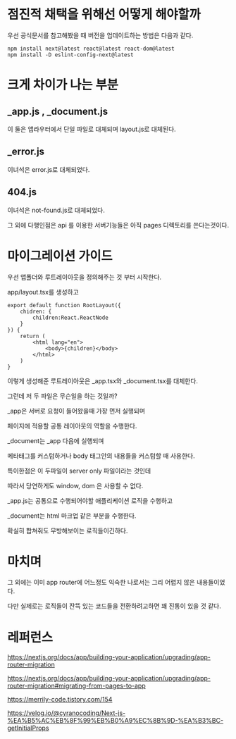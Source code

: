 # 점진적 채택을 위해선 어떻게 해야할까

우선 공식문서를 참고해봤을 때 버전을 업데이트하는 방법은 다음과 같다.

```
npm install next@latest react@latest react-dom@latest
npm install -D eslint-config-next@latest
```

# 크게 차이가 나는 부분

## _app.js , _document.js

이 둘은 앱라우터에서 단일 파일로 대체되며 layout.js로 대체된다.

## _error.js

이녀석은 error.js로 대체되었다.

## 404.js

이녀석은 not-found.js로 대체되었다.

그 외에 다행인점은 api 를 이용한 서버기능들은 아직 pages 디렉토리를 쓴다는것이다.


# 마이그레이션 가이드

우선 앱폴더와 루트레이아웃을 정의해주는 것 부터 시작한다.

app/layout.tsx를 생성하고

```tsx
export default function RootLayout({
    chidren: {
        children:React.ReactNode
    }
}) {
    return (
        <html lang="en">
            <body>{children}</body>
        </html>
    )
}
```

이렇게 생성해준 루트레이아웃은 _app.tsx와 _document.tsx를 대체한다.

그런데 저 두 파일은 무슨일을 하는 것일까?

_app은 서버로 요청이 들어왔을때 가장 먼저 실행되며

페이지에 적용할 공통 레이아웃의 역할을 수행한다.

_document는 _app 다음에 실행되며

메타태그를 커스텀하거나 body 태그안의 내용들을 커스텀할 때 사용한다.

특이한점은 이 두파일이 server only 파일이라는 것인데

따라서 당연하게도 window, dom 은 사용할 수 없다.


_app.js는 공통으로 수행되어야할 애플리케이션 로직을 수행하고

_document는 html 마크업 같은 부분을 수행한다.

확실히 합쳐줘도 무방해보이는 로직들이긴하다.


# 마치며

그 외에는 이미 app router에 어느정도 익숙한 나로서는 그리 어렵지 않은 내용들이었다.

다만 실제로는 로직들이 잔뜩 있는 코드들을 전환하려고하면 꽤 진통이 있을 것 같다.

# 레퍼런스

https://nextjs.org/docs/app/building-your-application/upgrading/app-router-migration

https://nextjs.org/docs/app/building-your-application/upgrading/app-router-migration#migrating-from-pages-to-app

https://merrily-code.tistory.com/154

https://velog.io/@cyranocoding/Next-js-%EA%B5%AC%EB%8F%99%EB%B0%A9%EC%8B%9D-%EA%B3%BC-getInitialProps